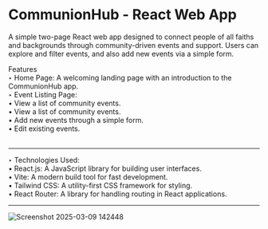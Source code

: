 <h1>CommunionHub - React Web App</h1>

A simple two-page React web app designed to connect people of all faiths and backgrounds through community-driven events and support. Users can explore and filter events, and also add new events via a simple form.

Features <br />
‣ Home Page: A welcoming landing page with an introduction to the CommunionHub app. <br />
‣ Event Listing Page: <br /> 
    • View a list of community events. <br />
    • View a list of community events. <br />
    • Add new events through a simple form. <br />
    • Edit existing events. <br /> <br />
    <hr/>
‣ Technologies Used: <br />
    • React.js: A JavaScript library for building user interfaces. <br />
    • Vite: A modern build tool for fast development. <br />
    • Tailwind CSS: A utility-first CSS framework for styling. <br />
    • React Router: A library for handling routing in React applications. <br />
    <hr/>

![Screenshot 2025-03-09 142448](https://github.com/user-attachments/assets/9d7763fb-48dc-4d5f-b7b2-582c429897f2)

